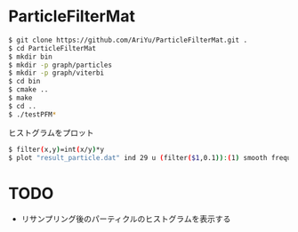 # ParticleFilterMat

```bash
$ git clone https://github.com/AriYu/ParticleFilterMat.git .
$ cd ParticleFilterMat
$ mkdir bin
$ mkdir -p graph/particles
$ mkdir -p graph/viterbi
$ cd bin
$ cmake ..
$ make
$ cd ..
$ ./testPFM*
```

ヒストグラムをプロット
```bash
$ filter(x,y)=int(x/y)*y
$ plot "result_particle.dat" ind 29 u (filter($1,0.1)):(1) smooth frequency with boxes, "result_particle.dat" ind 29 u 1:2
```
# TODO
- リサンプリング後のパーティクルのヒストグラムを表示する
